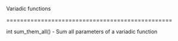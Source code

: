 Variadic functions


================================================


int sum_them_all() - Sum all parameters of a variadic function


